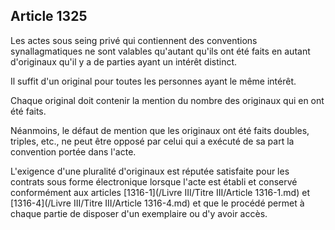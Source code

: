 Article 1325
----
Les actes sous seing privé qui contiennent des conventions synallagmatiques ne
sont valables qu'autant qu'ils ont été faits en autant d'originaux qu'il y a de
parties ayant un intérêt distinct.

Il suffit d'un original pour toutes les personnes ayant le même intérêt.

Chaque original doit contenir la mention du nombre des originaux qui en ont été
faits.

Néanmoins, le défaut de mention que les originaux ont été faits doubles,
triples, etc., ne peut être opposé par celui qui a exécuté de sa part la
convention portée dans l'acte.

L'exigence d'une pluralité d'originaux est réputée satisfaite pour les contrats
sous forme électronique lorsque l'acte est établi et conservé conformément aux
articles [1316-1](/Livre III/Titre III/Article 1316-1.md) et [1316-4](/Livre III/Titre III/Article 1316-4.md) et que le procédé permet à chaque partie de disposer
d'un exemplaire ou d'y avoir accès.
